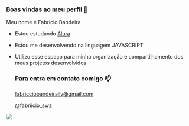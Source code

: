 ### Boas vindas ao meu perfil 🌆

Meu nome é Fabricio Bandeira

- Estou estudando [Alura](https://www.alura.com.br)
- Estou me desenvolvendo na linguagem JAVASCRIPT
- Utilizo esse espaço para minha organização e compartilhamento dos meus projetos desenvolvidos

  ### Para entra em contato comigo 📫

  fabricciobandeirally@gmail.com
  
  @fabriicio_swz
  
![]( https://media.tenor.com/DYzUq3uX1QgAAAAM/tom-and-jerry-evil.gif)
 
